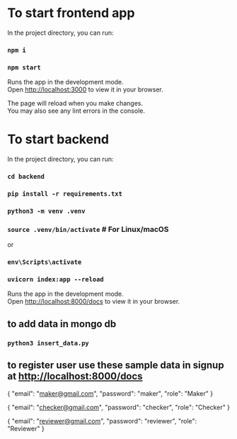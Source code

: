 # To start frontend app

In the project directory, you can run:

### `npm i`
### `npm start`

Runs the app in the development mode.\
Open [http://localhost:3000](http://localhost:3000) to view it in your browser.

The page will reload when you make changes.\
You may also see any lint errors in the console.

# To start backend

In the project directory, you can run:

### `cd backend`

### `pip install -r requirements.txt`

### `python3 -m venv .venv`
### `source .venv/bin/activate`  # For Linux/macOS
or
### `env\Scripts\activate`

### `uvicorn index:app --reload`

Runs the app in the development mode.\
Open [http://localhost:8000/docs](http://localhost:8000/docs) to view it in your browser.

## to add data in mongo db
### `python3 insert_data.py`


## to register user use these sample data in signup at [http://localhost:8000/docs](http://localhost:8000/docs)
{
  "email": "maker@gmail.com",
  "password": "maker",
  "role": "Maker"
}

{
  "email": "checker@gmail.com",
  "password": "checker",
  "role": "Checker"
}

{
  "email": "reviewer@gmail.com",
  "password": "reviewer",
  "role": "Reviewer"
}